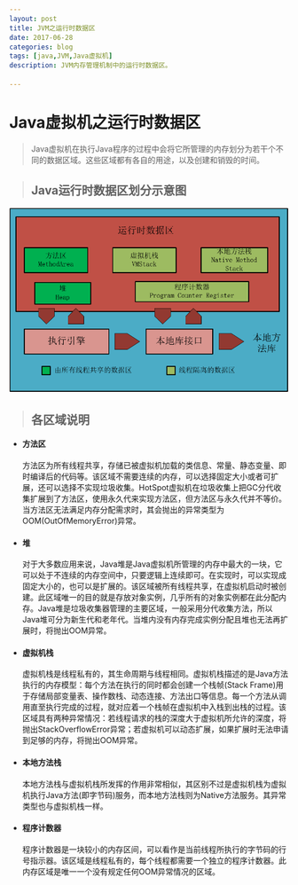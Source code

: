 ```yaml
---
layout: post
title: JVM之运行时数据区
date: 2017-06-28
categories: blog
tags: [java,JVM,Java虚拟机]
description: JVM内存管理机制中的运行时数据区。

---
```


# Java虚拟机之运行时数据区

>Java虚拟机在执行Java程序的过程中会将它所管理的内存划分为若干个不同的数据区域。这些区域都有各自的用途，以及创建和销毁的时间。

> ## Java运行时数据区划分示意图

   ![Alt text](/img/JVM运行时数据区.PNG)

> ## 各区域说明

* #### 方法区
    方法区为所有线程共享，存储已被虚拟机加载的类信息、常量、静态变量、即时编译后的代码等。该区域不需要连续的内存，可以选择固定大小或者可扩展，还可以选择不实现垃圾收集。HotSpot虚拟机在垃圾收集上把GC分代收集扩展到了方法区，使用永久代来实现方法区，但方法区与永久代并不等价。当方法区无法满足内存分配需求时，其会抛出的异常类型为OOM(OutOfMemoryError)异常。
    
* #### 堆
    对于大多数应用来说，Java堆是Java虚拟机所管理的内存中最大的一块，它可以处于不连续的内存空间中，只要逻辑上连续即可。在实现时，可以实现成固定大小的，也可以是扩展的。该区域被所有线程共享，在虚拟机启动时被创建。此区域唯一的目的就是存放对象实例，几乎所有的对象实例都在此分配内存。Java堆是垃圾收集器管理的主要区域，一般采用分代收集方法，所以Java堆可分为新生代和老年代。当堆内没有内存完成实例分配且堆也无法再扩展时，将抛出OOM异常。
    
* #### 虚拟机栈 
    虚拟机栈是线程私有的，其生命周期与线程相同。虚拟机栈描述的是Java方法执行的内存模型：每个方法在执行的同时都会创建一个栈帧(Stack Frame)用于存储局部变量表、操作数栈、动态连接、方法出口等信息。每一个方法从调用直至执行完成的过程，就对应着一个栈帧在虚拟机中入栈到出栈的过程。该区域具有两种异常情况：若线程请求的栈的深度大于虚拟机所允许的深度，将抛出StackOverflowError异常；若虚拟机可以动态扩展，如果扩展时无法申请到足够的内存，将抛出OOM异常。
* #### 本地方法栈

    本地方法栈与虚拟机栈所发挥的作用非常相似，其区别不过是虚拟机栈为虚拟机执行Java方法(即字节码)服务，而本地方法栈则为Native方法服务。其异常类型也与虚拟机栈一样。
    
* #### 程序计数器
    程序计数器是一块较小的内存区间，可以看作是当前线程所执行的字节码的行号指示器。该区域是线程私有的，每个线程都需要一个独立的程序计数器。此内存区域是唯一一个没有规定任何OOM异常情况的区域。
